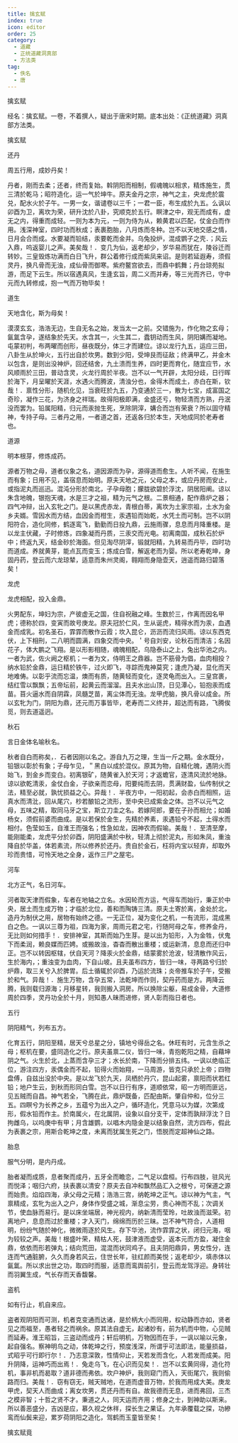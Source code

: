 ```yaml
---
title: 擒玄赋
index: true
icon: editor
order: 25
category:
  - 道藏
  - 正统道藏洞真部
  - 方法类
tag:
  - 佚名
  - 唐
---
```


擒玄赋  

经名：擒玄赋。一卷，不着撰人，疑出于唐宋时期。底本出处：《正统道藏》洞真部方法类。  

擒玄赋  

还丹  

周五行用，成妙丹矣！  

丹者，刚而去柔；还者，终而复始。斡阴阳而相制，假魂魄以相求，精炼施生，贯三清於乾马；昭符造化，运一气於坤牛。原夫金丹之宗，神气之主，央龙虎於震兑，配水火於子午。一男一女，谐谴卷以三千；一君一臣，布生成於九五。么讽以卯酉为卫，离坎为荣，研升沈於八卦，究顺克於五行。瞑津之中，观无而成有，虚无之内，得重而成轻。一则为本为元，一则为侍为从，赖黄君以匹配，仗金白而作用。浅深神室，四时功而秋成；表裹胞胎，八月炼而冬种。岂不以天地交感之情，日月会合而成。水要凝而铅结，汞要乾而金并。乌兔投炉，混成鹦子之壳．；风云入鼎，呜返婴儿之声。美矣哉！．变几为仙，返老却少，岁华易而犹在，陵谷迁而转妙。三皇毁炼功满而白日飞升，群公着修行成而紫凤来诏。是则若延遐寿，须假灵丹，换凡骨而无浊，成仙骨而御寒。紫府鳌宫欲去，而鼎中鹤舞；丹台琼苑拟游，而足下云生。所以宿遇真风，生逢玄旨，周二义而并寿，等三光而齐已，守中元而九转修成，抱一气而万物毕矣！  

道生  

天地含化，斯为母矣！  

漠漠玄玄，浩浩无边，生自无名之始，发当太一之前。交错施为，作化物之玄母；氤氲含孕，遂结象於先天。水含其一，火生其二，蠹钥动而生风，阴阳媾而凝地。屯蒙初判，布两曜而创形，昼夜既分，体三才而建位。谅以龙行九五，运应三田，八卦生从於坤火，五行出自於坎男。数到少阳，受坤艮而征敌；终满甲乙，并金木以包含，是则出没神炉，回还结舍，九土溃而生养，四时更而育化，随宜应节，水风顺雨於三田，普动含灵，火龙行周於半夜。岂不以一气开辟，太阳分歧，日行晖於海下，月呈曜於天涯，水遇火而腾波，清浊分也，金得木而成土，赤白在斯，钦哉！．禀性分形，随机化见，当衰旺於九五，乃变通於三一，散为七宝，成富国之奇珍，凝作三花，为济身之祥瑞。故得阳极即满，金盛还亏，物轻清而方熟，丹泯没而罢为。铅属阳精，归元而汞抛生死，烹除阴滓，媾合而岂有荣衰？所以固守精神，专持子母。三者丹之用，一者道之首，还返各归於本生，天地成同於老寿者也。  

道源  

明本根芽，修炼成药。  

源者万物之母，道者仪象之名，道因源而为孕，源得道而愈生。人听不闻，在施生而有象；日用不见，盖宿息而始明。原夫天地之元，父母之本，或应丹房而安止，或指泥丸而巡迅。混沌分形於南北，子孕母胞；朦胧欲碧於浮沈，阴居阳阐。谅以朱含地魄，银抱天魂，水是三才之祖，精为元气之根。二景相通，配作鼎炉之器；四气冲辩，出入玄牝之门。是以黑虎赤龙，青根白蒂，离坎为土家宗祖，土水为金乡夫婿。雪因水而方结，血因金而柑生，汞遇铅而始乾，水凭土而可制。岂不以阴阳符合，造化同修，鹤逐鸾飞，勤勤而日投九鼎，云施雨骤，息息而月降重楼。是以龙主伏藏，子时修炼，四象凝而丹质，三汞交而光电。初离南国，成秋石於炉中；终返九天，结金砂於海面。但见淘尽阴滓，锻就阳精，九转易而丹毕，四时功而道成。养就黄芽，能点瓦而变玉；炼成白雪，解返老而为婴。所以老寿乾坤，身固丹药，登云而六龙琼辇，适意而朱州灵阁，翱翔而身隐壶天，逍遥而路归碧落矣！  

龙虎  

龙虎相配，投入金鼎。  

火男配东，坤妇为宗，产彼虚无之国，住自祝融之峰。生数於三，作离而因名甲虎；德称於四，变寅而故号庚龙。原夫冠於仁风，生从诞虎，精得水而为汞，血遇金而成乳。初名圣石，霏霏而散作云霞；坎入昆仑，沥沥而流归风雨。谅以东西克伏，上下相刑，二八明而圆满，四象交而中央。＇号自刘安，论秋石而清洁；名因花子，体大鹏之飞翔。是以形影相随，魂魄相配，乌隐泰山之上，兔出华池之内。一者为武，佐火阙之枢机；一者为文，侍明王之鼎器。岂不筋骨为倡，血肉相投？纳水铅於金鼎，运日精於铁牛，过火即飞，寻踪而鬼神莫究；逢虎乃凝，显化而天地难俦。以彰乎流而忘温，燠而有质，随黄轻而变化，逐灵龟而出入。三皇宫裹，结红雪以飘飘；五帝坛前，起黄云而溜溜。且夫水出山顶，日见潭心，铅抱汞而成苗。苜火逼水而自阴霖，凤髓芝苗，离尘体而无浊。龙甲虎脑，换凡骨以成金。所以玄牝为门，阴阳为鼎，还元而万事皆毕，老寿而二义终并，超达而有路，飞腾俟觅，则去道遥迥。  

秋石  

言日金体名喻秋名。  

秋者自白而称矣，．石者因刚以名之。游自九万之理，生当一斤之期。金水既分，铅银以彰於有象；子母乍见，＂黑白以成於混仪。原其为物，自精化魄，遇阴火而始飞，到金乡而变白。初离银矿，随黄雀入於天河；才返蟾官，逐清风流於地脉。谅以欲乾清汞，金仗白金，子欲亲而恋母，阳要纯而去阴，贯满财盈，仙传制伏之法，精至必就，孰忧损益之心。异哉！．半夜方中，一阳初起，会赤白而相照，运真水而清沘，回从尾穴，杪若酿铅之流形，至中央已成紫金之体。岂不以元气之母，五味之精，取同马牙之宝，斯立刀圭之名。若嫁阿郎，要在子孙而相允；如婚杨女，须假前婆而曲成。是以若保於金生，先精於养素，汞遇铅兮不起，土得水而相付。色莹如玉，自淮王而强名；性急如龙，因神农而假喻。美哉！．至清至摩，能刚能柔，龙虎平分於卯酉，阴阳盛满於中秋，轻清上彻於泥丸，形如朱凤，重浊降自於华盖，体若素流，所以修养於还丹。贵自於金石，枉将内宝以轻弃，却取外珍而贵惜，可怜天地之全身，返作三尸之屋宅。  

河车  

北方正气，名日河车。  

河者取天津而假象，车者在地轴之立名。水因轮而方运，气得车而始行，秉正於中央，居土而生成万物；才临於北位，善和而陶铸三清。原夫土寄於离，金处於北，造丹为制伏之用，居物有始终之德。一无正位，凝为变化之机，一有流形，混成黑白之色。一讽以三尊为祖，四海为家，周雨元君之宅，行随阿母之车，修养金丹，无比则如何措手！．安排神室，其斯而始乃生芽。是以出为铅形，入为金牲，伏鬼下而柔润，赖良媒而匹娉。或搬故浊，杳杳而散出重楼；或运新清，息息而还归中正。岂不以转因枢辖，伏自天河？降汞火於金鼎，结蒙雾於沧波，轻清散作风云，生於海内，；重浊变为血肉，下自山坡。且夫虽布四方，皆归一味，寻两路兮归於炉鼎，取三关兮入於脾胃。后土循辄於卯酉，乃运於流珠；炎帝推车於子午，受搬於和气。异哉！．施生万物，含孕五常，法乾坤而作则，契丹药而是方。两降云腾，我则载归源海；月移星转，我则搬入洞房。所以换除尘躯，易成金骨，大道修周於四季，灵丹功全於十月，则知愚人昧而进修，贤人彰而指日者也。  

五行  

阴阳精气，列布五方。  

化育五行，阴阳至精，居天兮总星之分，镇地兮得岳之名。休旺有时，元含生杀之母；枢机在要，盛同造化之行。原夫虽禀二仪，皆归一味，青抱乾阳之精，自藉坤阴之气。火生於北，上蒸而含孕三才；水长於南，下降而分排五纬。一讽以绝临正位，游注四方，汞偶金而不起，铅得火而始翔，一马周游，皆克只承於上帝；四物盘傅，自兹出没於中央。是以龙飞於九天，凤栖於丹穴，昆山起雾，禀阳而状若红铅；地户生云，到秋而形同白雪。岂不以日行有序，道顺依常，昭一方明而匪远，见五贼而自昌。神气若全，飞腾在此，鼎炉既备，匹配由斯。肇自仲和，位分三五。四瞑兮为长养之乡，五蕴兮为出入之户，循环造化，凭意马以为媒，次第成形，假水铅而作主。於南属火，在北属阴，设象以自分支干，定体而孰辩浮沈？日拘雌乌，以呜庚中有甲；月含雄鹦，以唱木内隐金是以结象自然，流方四布，假此为表裹之宗，用斯合乾坤之度，未离而犹属生死之门，悟脱而定超神仙之路。  

胎息  

服气分明，是内丹成。  

胎者凝而成质，息者聚而成丹，五牙全而瞻恋，二气足以盘桓。行布四肢，驻风光而悦泽；咽归六府，扶表裹以清安？原夫去自冲和飘然品汇入之根兮，可保道之源而始贵。焰焰四海，承父母之元精；浩浩三宫，纳乾坤之正气。谅以神为气主，气禀精成，玄牝为出入之户，身体作受盛之城，渐息尘劳，贵心神而不乱；次调关节，使血脉而易行。是以床坐端居，神光视内，纳新清而莹玲，吐故浊而滋荣。初离地户，息息而过於重楼；才入天门，绵绵而历於三昧。岂不神气符合，人道相明，纷纷气随於神化，微微雨逐於风生。存下华池，流作霏霏之状，闭归元海，咽为较较之声。美哉！根盛叶荣，精枯人死，鼓津液而虚受，返本元而方盈，凝住金鼎，依依而形若弹丸；结向荒田，混混而状同鸡子。且夫阴阳鼎异，男女性分，连连而气通脏腑，久久而身若风云，住世长年，驻红颜而美悦；返老却少，填赤体以氤氲。所以求出世之功，取四时而服，适意而鸾舆前引，登云而龙驾浮迎。身转壮而羽翼生成，气长存而天香馥馨。  

盗机  

如有行止，机自来应。  

盗者观阴阳而可测，机者克变通而达诸，是於柄大小而同用，权动静而亦如，贤者见之而福至，愚者轻之而祸余。原其法自虚无，起诸妙有，前为机而中物，心见贼而延寿。淮王昭旨，三盗动而成丹；轩后明机，万物因而在手，一讽以喻以元象，起自强名。察神明鸟之动，体乾坤之行，预度浅深，所谓乎可法即法，能量损益，式昭乎可行即行尔！．乃志意深敦，性情仰止，天若发而含化，人若发而成美。阳升阴降，运神巧而出焉！．兔走乌飞，在心识而见矣！．岂不以玄黄同得，造化符机，事非机而曷取？道非德而弗依。坎户神炉，我则窥门而入，天街尾穴，我则偷路而归。美哉！．窃有窃无，贼天贼地，在道而虚音万物，於我而用成大美。庚龙甲虎，契天人而曲成；离女坎男，贯还丹而有自。故我德而无息，进而弗回，三杰之模非智；十哲之贤不才。秉道之人，同天运而齐用；修身之士，到神助以斯来。所以善恶盛分，吉凶是应，慕久视之休祥，探长生之果证。九年承覆载之探，功縿鸾而仙鬓来迎，累岁荷阴阳之造化，驾鹤而玉童皆至矣！  

擒玄赋竟  
